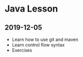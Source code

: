 # Java Lesson

## 2019-12-05

- Learn how to use git and maven
- Learn control flow syntax
- Exercises